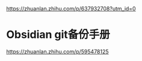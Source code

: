 https://zhuanlan.zhihu.com/p/637932708?utm_id=0

# Obsidian git备份手册
https://zhuanlan.zhihu.com/p/595478125 